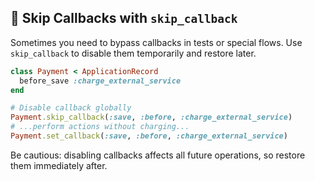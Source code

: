 ## 🚫 Skip Callbacks with `skip_callback`
Sometimes you need to bypass callbacks in tests or special flows. Use `skip_callback` to disable them temporarily and restore later.

```ruby
class Payment < ApplicationRecord
  before_save :charge_external_service
end

# Disable callback globally
Payment.skip_callback(:save, :before, :charge_external_service)
# ...perform actions without charging...
Payment.set_callback(:save, :before, :charge_external_service)
```

Be cautious: disabling callbacks affects all future operations, so restore them immediately after.
